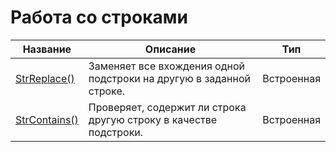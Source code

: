 # Работа со строками

| Название | Описание | Тип |
| --- | --- | --- |
| [StrReplace\(\)](/Code/Functions/WorkWithStrings/StrReplace.md) | Заменяет все вхождения одной подстроки на другую в заданной строке. | Встроенная |
| [StrContains\(\)](/Code/Functions/WorkWithStrings/StrContains.md) | Проверяет, содержит ли строка другую строку в качестве подстроки. | Встроенная |



